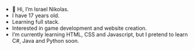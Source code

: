 - 👋 Hi, I’m  Israel Nikolas.
- I have 17 years old.
- Learning full stack.
- Interested in game development and website creation.
- I’m currently learning HTML, CSS and Javascript, but I pretend to learn C#, Java and Python soon.
<!---
IsraelNK/IsraelNK is a ✨ special ✨ repository because its `README.md` (this file) appears on your GitHub profile.
You can click the Preview link to take a look at your changes.
--->
